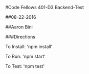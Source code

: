 #Code Fellows 401-D3 Backend-Test

##08-22-2016

##Aaron Bini

###Directions

To Install: 'npm install'

To Run: 'npm start'

To Test: 'npm test'
